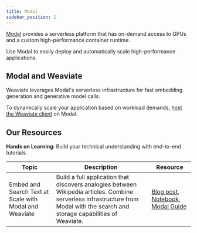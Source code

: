 ```yaml
---
title: Modal
sidebar_position: 1
---
```


[Modal](https://modal.com/) provides a serverless platform that has on-demand access to GPUs and a custom high-performance container runtime. 

Use Modal to easily deploy and automatically scale high-performance applications.

## Modal and Weaviate
Weaviate leverages Modal's serverless infrastructure for fast embedding generation and generative model calls.

To dynamically scale your application based on workload demands, [host the Weaviate client](https://modal.com/docs/examples/vector-analogies-wikipedia#deploy-a-serverless-read-only-weaviate-client-with-modal) on Modal.



## Our Resources 
**Hands on Learning**: Build your technical understanding with end-to-end tutorials.

| Topic | Description | Resource | 
| --- | --- | --- |
| Embed and Search Text at Scale with Modal and Weaviate | Build a full application that discovers analogies between Wikipedia articles. Combine serverless infrastructure from Modal with the search and storage capabilities of Weaviate. | [Blog post](https://weaviate.io/blog/modal-and-weaviate#modal-serverless-infrastructure-for-gpus-and-more), [Notebook](https://github.com/weaviate/recipes/tree/main/integrations/compute-infrastructure/modal), [Modal Guide](https://modal.com/docs/examples/vector-analogies-wikipedia#deploy-a-serverless-read-only-weaviate-client-with-modal)|
